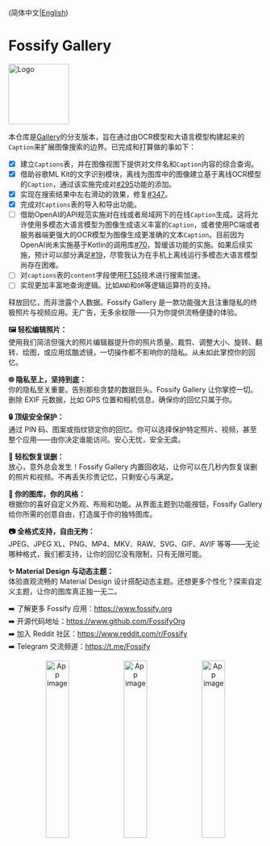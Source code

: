 (简体中文|[English](./README.md))
# Fossify Gallery

<img alt="Logo" src="graphics/icon.webp" width="120" />

本仓库是[Gallery](https://github.com/FossifyOrg/Gallery)的分支版本，旨在通过由OCR模型和大语言模型构建起来的`Caption`来扩展图像搜索的边界。已完成和打算做的事如下：

- [x] 建立`Captions`表，并在图像视图下提供对文件名和`Caption`内容的综合查询。
- [x] 借助谷歌ML Kit的文字识别模块，离线为图库中的图像建立基于离线OCR模型的`Caption`，通过该实施完成对[#295](https://github.com/FossifyOrg/Gallery/issues/294)功能的添加。
- [x] 实现在搜索结果中左右滑动的效果，修复[#347](https://github.com/FossifyOrg/Gallery/issues/347)。
- [x] 完成对`Captions`表的导入和导出功能。
- [ ] 借助OpenAI的API规范实施对在线或者局域网下的在线`Caption`生成。这将允许使用多模态大语言模型为图像生成语义丰富的`Caption`，或者使用PC端或者服务器端更强大的OCR模型为图像生成更准确的文本`Caption`。目前因为OpenAI尚未实施基于Kotlin的调用库[#70](https://github.com/openai/openai-java/issues/70)，暂缓该功能的实施。如果后续实施，预计可以部分满足[#19](https://github.com/FossifyOrg/Gallery/issues/19)，尽管我认为在手机上离线运行多模态大语言模型尚存在困难。
- [ ] 对`captions`表的`content`字段使用[FTS5](https://www.sqlite.org/fts5.html)技术进行搜索加速。
- [ ] 实现更加丰富地查询逻辑。比如`AND`和`OR`等逻辑运算符的支持。

释放回忆，而非泄露个人数据。Fossify Gallery 是一款功能强大且注重隐私的终极照片与视频应用。无广告，无多余权限——只为你提供流畅便捷的体验。

**🖼️ 轻松编辑照片：**  
使用我们简洁但强大的照片编辑器提升你的照片质量。裁剪、调整大小、旋转、翻转、绘图，或应用炫酷滤镜，一切操作都不影响你的隐私。从未如此掌控你的回忆。

**🌐 隐私至上，坚持到底：**  
你的隐私至关重要。告别那些贪婪的数据巨头。Fossify Gallery 让你掌控一切。删除 EXIF 元数据，比如 GPS 位置和相机信息，确保你的回忆只属于你。

**🔒 顶级安全保护：**  
通过 PIN 码、图案或指纹锁定你的回忆。你可以选择保护特定照片、视频，甚至整个应用——由你决定谁能访问。安心无忧，安全无虞。

**🔄 轻松恢复误删：**  
放心，意外总会发生！Fossify Gallery 内置回收站，让你可以在几秒内恢复误删的照片和视频。不再丢失珍贵记忆，只剩安心与满足。

**🎨 你的图库，你的风格：**  
根据你的喜好自定义外观、布局和功能。从界面主题到功能按钮，Fossify Gallery 给你所需的创意自由，打造属于你的独特图库。

**📷 全格式支持，自由无拘：**  
JPEG、JPEG XL、PNG、MP4、MKV、RAW、SVG、GIF、AVIF 等等——无论哪种格式，我们都支持，让你的回忆没有限制，只有无限可能。

**✨ Material Design 与动态主题：**  
体验直观流畅的 Material Design 设计搭配动态主题。还想更多个性化？探索自定义主题，让你的图库真正独一无二。

➡️ 了解更多 Fossify 应用：https://www.fossify.org<br>
➡️ 开源代码地址：https://www.github.com/FossifyOrg<br>
➡️ 加入 Reddit 社区：https://www.reddit.com/r/Fossify<br>
➡️ Telegram 交流频道：https://t.me/Fossify

<div align="center">
<img alt="App image" src="fastlane/metadata/android/en-US/images/phoneScreenshots/1_en-US.png" width="30%">
<img alt="App image" src="fastlane/metadata/android/en-US/images/phoneScreenshots/2_en-US.png" width="30%">
<img alt="App image" src="fastlane/metadata/android/en-US/images/phoneScreenshots/3_en-US.png" width="30%">
</div>
